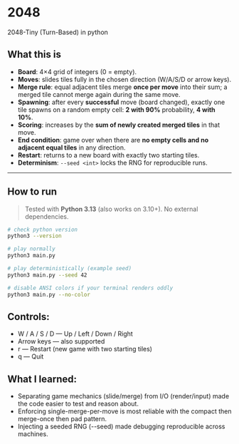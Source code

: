 # 2048
2048-Tiny (Turn-Based) in python

## What this is
- **Board**: 4×4 grid of integers (0 = empty).
- **Moves**: slides tiles fully in the chosen direction (W/A/S/D or arrow keys).
- **Merge rule**: equal adjacent tiles merge **once per move** into their sum; a merged tile cannot merge again during the same move.
- **Spawning**: after every **successful** move (board changed), exactly one tile spawns on a random empty cell: **2 with 90%** probability, **4 with 10%**.
- **Scoring**: increases by the **sum of newly created merged tiles** in that move.
- **End condition**: game over when there are **no empty cells and no adjacent equal tiles** in any direction.
- **Restart**: returns to a new board with exactly two starting tiles.
- **Determinism**: `--seed <int>` locks the RNG for reproducible runs.

---

## How to run

> Tested with **Python 3.13** (also works on 3.10+). No external dependencies.

```bash
# check python version
python3 --version

# play normally
python3 main.py

# play deterministically (example seed)
python3 main.py --seed 42

# disable ANSI colors if your terminal renders oddly
python3 main.py --no-color
```
## Controls:

- W / A / S / D — Up / Left / Down / Right
- Arrow keys — also supported
- r — Restart (new game with two starting tiles)
- q — Quit

## What I learned:

- Separating game mechanics (slide/merge) from I/O (render/input) made the code easier to test and reason about.
- Enforcing single-merge-per-move is most reliable with the compact then merge-once then pad pattern.
- Injecting a seeded RNG (--seed) made debugging reproducible across machines.
